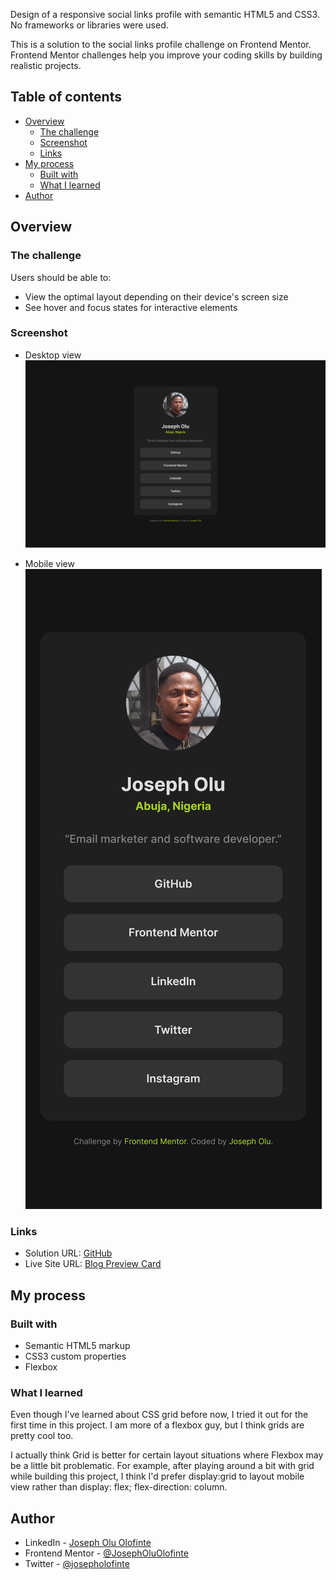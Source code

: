 Design of a responsive social links profile with semantic HTML5 and CSS3. No frameworks or libraries were used.

This is a solution to the social links profile challenge on Frontend Mentor. Frontend Mentor challenges help you improve your coding skills by building realistic projects.

## Table of contents

- [Overview](#overview)
  - [The challenge](#the-challenge)
  - [Screenshot](#screenshot)
  - [Links](#links)
- [My process](#my-process)
  - [Built with](#built-with)
  - [What I learned](#what-i-learned)
- [Author](#author)


## Overview

### The challenge

Users should be able to:

- View the optimal layout depending on their device's screen size
- See hover and focus states for interactive elements

### Screenshot

- Desktop view
![](./laptop-screenshot.png)

- Mobile view
![](./mobile-screenshot.png)

### Links

- Solution URL: [GitHub](https://github.com/JosephOluOlofinte/social-links-profile)
- Live Site URL: [Blog Preview Card](https://josepholuolofinte.github.io/social-links-profile/)

## My process

### Built with

- Semantic HTML5 markup
- CSS3 custom properties
- Flexbox

### What I learned

Even though I've learned about CSS grid before now, I tried it out for the first time in this project. I am more of a flexbox guy, but I think grids are pretty cool too. 

I actually think Grid is better for certain layout situations where Flexbox may be a little bit problematic. For example, after playing around a bit with grid while building this project, I think I'd prefer display:grid to layout mobile view rather than display: flex; flex-direction: column.


## Author

- LinkedIn - [Joseph Olu Olofinte](https://www.linkedin.com/in/joseph-olu/)
- Frontend Mentor - [@JosephOluOlofinte](https://www.frontendmentor.io/profile/JosephOluOlofinte)
- Twitter - [@josepholofinte](https://www.twitter.com/josepholofinte)
